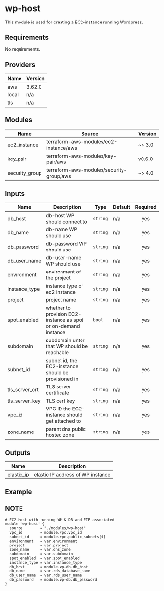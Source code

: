 <!-- BEGIN_TF_DOCS -->
# wp-host

This module is used for creating a EC2-instance running Wordpress.

## Requirements

No requirements.

## Providers

| Name | Version |
|------|---------|
| aws | 3.62.0 |
| local | n/a |
| tls | n/a |

## Modules

| Name | Source | Version |
|------|--------|---------|
| ec2\_instance | terraform-aws-modules/ec2-instance/aws | ~> 3.0 |
| key\_pair | terraform-aws-modules/key-pair/aws | v0.6.0 |
| security\_group | terraform-aws-modules/security-group/aws | ~> 4.0 |

## Inputs

| Name | Description | Type | Default | Required |
|------|-------------|------|---------|:--------:|
| db\_host | db-host WP should connect to | `string` | n/a | yes |
| db\_name | db-name WP should use | `string` | n/a | yes |
| db\_password | db-password WP should use | `string` | n/a | yes |
| db\_user\_name | db-user-name WP should use | `string` | n/a | yes |
| environment | environment of the project | `string` | n/a | yes |
| instance\_type | instance type of ec2 instance | `string` | n/a | yes |
| project | project name | `string` | n/a | yes |
| spot\_enabled | whether to provision EC2-instance as spot or on-demand instance | `bool` | n/a | yes |
| subdomain | subdomain unter that WP should be reachable | `string` | n/a | yes |
| subnet\_id | subnet id, the EC2-instance should be provisioned in | `string` | n/a | yes |
| tls\_server\_crt | TLS server certificate | `string` | n/a | yes |
| tls\_server\_key | TLS cert key | `string` | n/a | yes |
| vpc\_id | VPC ID the EC2-instance should get attached to | `string` | n/a | yes |
| zone\_name | parent dns public hosted zone | `string` | n/a | yes |

## Outputs

| Name | Description |
|------|-------------|
| elastic\_ip | elastic IP address of WP instance |



Example
---
**NOTE**
---
```hcl
# EC2-Host with running WP & DB and EIP associated
module "wp-host" {
  source        = "./modules/wp-host"
  vpc_id        = module.vpc.vpc_id
  subnet_id     = module.vpc.public_subnets[0]
  environment   = var.environment
  project       = var.project
  zone_name     = var.dns_zone
  subdomain     = var.subdomain
  spot_enabled  = var.spot_enabled
  instance_type = var.instance_type
  db_host       = module.wp-db.db_host
  db_name       = var.rds_database_name
  db_user_name  = var.rds_user_name
  db_password   = module.wp-db.db_password
}
```
<!-- END_TF_DOCS -->